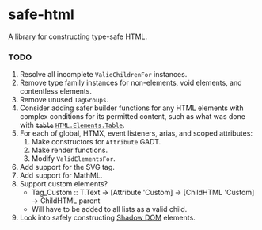 # safe-html

A library for constructing type-safe HTML.

### TODO

1. Resolve all incomplete `ValidChildrenFor` instances.
2. Remove type family instances for non-elements, void elements, and contentless elements.
3. Remove unused `TagGroups`.
4. Consider adding safer builder functions for any HTML elements with
complex conditions for its permitted content, such as what was done with <del>`table`</del> <ins>`HTML.Elements.Table`</ins>.
5. For each of global, HTMX, event listeners, arias, and scoped
attributes:
    1. Make constructors for `Attribute` GADT.
    2. Make render functions.
    3. Modify `ValidElementsFor`.
6. Add support for the SVG tag.
7. Add support for MathML.
8. Support custom elements?
    * Tag_Custom :: T.Text -> [Attribute 'Custom] -> [ChildHTML 'Custom] -> ChildHTML parent
    * Will have to be added to all lists as a valid child.
9. Look into safely constructing [Shadow DOM](https://developer.mozilla.org/en-US/docs/Web/API/Web_components/Using_shadow_DOM) elements.

